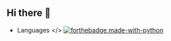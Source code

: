 ## Hi there 👋

<!--
**MxOLISI12/MxOLISI12** is a ✨ _special_ ✨ repository because its `README.md` (this file) appears on your GitHub profile.

Here are some ideas to get you started:

- 🔭 I’m currently working on ...
- 🌱 I’m currently learning ...
- 👯 I’m looking to collaborate on ...
- 🤔 I’m looking for help with ...
- 💬 Ask me about ...
- 📫 How to reach me: ...
- 😄 Pronouns: ...
- ⚡ Fun fact: ...
-->
- Languages </>
[![forthebadge made-with-python](http://ForTheBadge.com/images/badges/made-with-python.svg)](https://www.python.org/)
